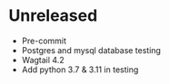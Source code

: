 # Unreleased

- Pre-commit
- Postgres and mysql database testing
- Wagtail 4.2
- Add python 3.7 & 3.11 in testing
